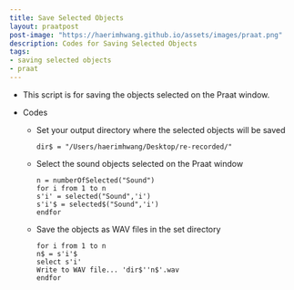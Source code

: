 ```yaml
---
title: Save Selected Objects 
layout: praatpost
post-image: "https://haerimhwang.github.io/assets/images/praat.png"
description: Codes for Saving Selected Objects 
tags:
- saving selected objects
- praat
---
```


* This script is for saving the objects selected on the Praat window.  

* Codes
    
    * Set your output directory where the selected objects will be saved
        
          dir$ = "/Users/haerimhwang/Desktop/re-recorded/"
        
    * Select the sound objects selected on the Praat window
        
          n = numberOfSelected("Sound")
          for i from 1 to n
          s'i' = selected("Sound",'i')
          s'i'$ = selected$("Sound",'i')
          endfor
            
    * Save the objects as WAV files in the set directory
        
          for i from 1 to n
          n$ = s'i'$
          select s'i'
          Write to WAV file... 'dir$''n$'.wav
          endfor
